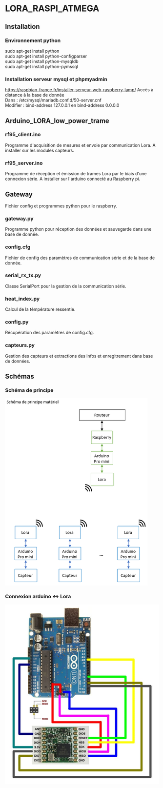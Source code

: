 # LORA_RASPI_ATMEGA
## Installation
### Environnement python
sudo apt-get install python  
sudo apt-get install python-configparser  
sudo apt-get install python-mysqldb  
sudo apt-get install python-pymssql


### Installation serveur mysql et phpmyadmin
https://raspbian-france.fr/installer-serveur-web-raspberry-lamp/
Accès à distance à la base de donnée  
Dans : /etc/mysql/mariadb.conf.d/50-server.cnf  
Modifier : bind-address 127.0.0.1 en bind-address 0.0.0.0  
## Arduino_LORA_low_power_trame
### rf95_client.ino
Programme d'acquisition de mesures et envoie par communication Lora. A installer sur les modules capteurs.

### rf95_server.ino
Programme de réception et émission de trames Lora par le biais d'une connexion série. A installer sur l'arduino connecté au Raspberry pi.

## Gateway
Fichier config et programmes python pour le raspberry.
### gateway.py
Programme python pour réception des données et sauvegarde dans une base de donnée.
### config.cfg
Fichier de config des paramètres de communication série et de la base de donnée.
### serial_rx_tx.py
Classe SerialPort pour la gestion de la communication série.
### heat_index.py
Calcul de la témpérature ressentie.
### config.py
Récupération des paramètres de config.cfg.
### capteurs.py
Gestion des capteurs et extractions des infos et enregitrement dans base de données. 

## Schémas
### Schéma de principe
![alt text](https://github.com/David-LETINAUD/LORA_RASPI_ATMEGA/blob/master/Images/Schema_materiel.PNG)

### Connexion arduino <-> Lora
![alt text](https://github.com/David-LETINAUD/LORA_RASPI_ATMEGA/blob/master/Images/LoRa-com-Arduino-UNO.jpg)
